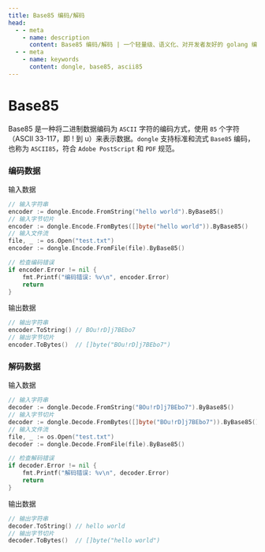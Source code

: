 ```yaml
---
title: Base85 编码/解码
head:
  - - meta
    - name: description
      content: Base85 编码/解码 | 一个轻量级、语义化、对开发者友好的 golang 编码&密码库
  - - meta
    - name: keywords
      content: dongle, base85, ascii85
---
```


# Base85

Base85 是一种将二进制数据编码为 `ASCII` 字符的编码方式，使用 `85` 个字符（ASCII 33-117，即 ! 到 u）来表示数据。`dongle` 支持标准和流式 `Base85` 编码，也称为 `ASCII85`，符合 `Adobe PostScript` 和 `PDF` 规范。

### 编码数据
输入数据

```go
// 输入字符串
encoder := dongle.Encode.FromString("hello world").ByBase85()
// 输入字节切片
encoder := dongle.Encode.FromBytes([]byte("hello world")).ByBase85()
// 输入文件流
file, _ := os.Open("test.txt")
encoder := dongle.Encode.FromFile(file).ByBase85()

// 检查编码错误
if encoder.Error != nil {
	fmt.Printf("编码错误: %v\n", encoder.Error)
	return
}
```

输出数据

```go
// 输出字符串
encoder.ToString() // BOu!rD]j7BEbo7
// 输出字节切片
encoder.ToBytes()  // []byte("BOu!rD]j7BEbo7")
```

### 解码数据
输入数据

```go
// 输入字符串
decoder := dongle.Decode.FromString("BOu!rD]j7BEbo7").ByBase85()
// 输入字节切片
decoder := dongle.Decode.FromBytes([]byte("BOu!rD]j7BEbo7")).ByBase85()
// 输入文件流
file, _ := os.Open("test.txt")
decoder := dongle.Decode.FromFile(file).ByBase85()

// 检查解码错误
if decoder.Error != nil {
	fmt.Printf("解码错误: %v\n", decoder.Error)
	return
}
```

输出数据

```go
// 输出字符串
decoder.ToString() // hello world
// 输出字节切片
decoder.ToBytes()  // []byte("hello world")
```

 
